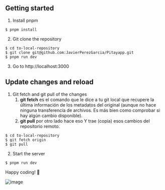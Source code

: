 ## Getting started
1. Install pnpm
```
$ pnpm install
```
2. Git clone the repository

```
$ cd to-local-repository
$ git clone git@github.com:JavierPerezGarcia/Pitayapp.git 
$ pnpm run dev
```
3. Go to http://localhost:3000


## Update changes and reload 
1. Git fetch and git pull of the changes
   1. **git fetch** es el comando que le dice a tu git local que recupere la última información de los metadatos del original (aunque no hace ninguna transferencia de archivos. Es más bien como comprobar si hay algún cambio disponible).
   2. **git pull** por otro lado hace eso Y trae (copia) esos cambios del repositorio remoto.

```
$ cd to-local-repository
$ git fetch origin
$ git pull
```
2. Start the server
```
$ pnpm run dev
```

Happy coding!
:goat:

![image](https://user-images.githubusercontent.com/35624830/162229606-067c8f84-38b8-476b-b5ac-df73ee521dc2.png)
